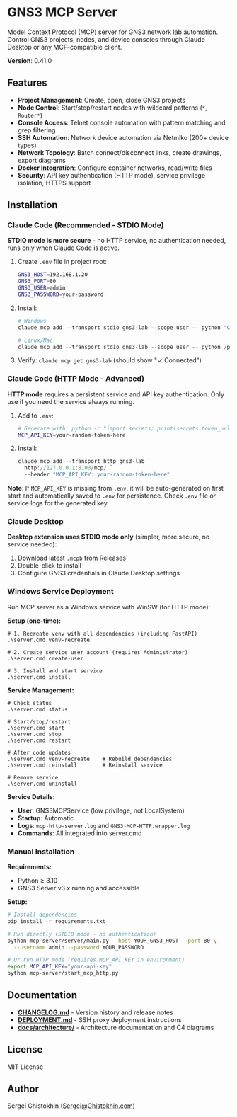 # GNS3 MCP Server

Model Context Protocol (MCP) server for GNS3 network lab automation. Control GNS3 projects, nodes, and device consoles through Claude Desktop or any MCP-compatible client.

**Version**: 0.41.0

## Features

- **Project Management**: Create, open, close GNS3 projects
- **Node Control**: Start/stop/restart nodes with wildcard patterns (`*`, `Router*`)
- **Console Access**: Telnet console automation with pattern matching and grep filtering
- **SSH Automation**: Network device automation via Netmiko (200+ device types)
- **Network Topology**: Batch connect/disconnect links, create drawings, export diagrams
- **Docker Integration**: Configure container networks, read/write files
- **Security**: API key authentication (HTTP mode), service privilege isolation, HTTPS support

## Installation

### Claude Code (Recommended - STDIO Mode)

**STDIO mode is more secure** - no HTTP service, no authentication needed, runs only when Claude Code is active.

1. Create `.env` file in project root:
   ```bash
   GNS3_HOST=192.168.1.20
   GNS3_PORT=80
   GNS3_USER=admin
   GNS3_PASSWORD=your-password
   ```

2. Install:
   ```powershell
   # Windows
   claude mcp add --transport stdio gns3-lab --scope user -- python "C:\HOME\1. Scripts\008. GNS3 MCP\mcp-server\start_mcp.py"

   # Linux/Mac
   claude mcp add --transport stdio gns3-lab --scope user -- python /path/to/project/mcp-server/start_mcp.py
   ```

3. Verify: `claude mcp get gns3-lab` (should show "✓ Connected")

### Claude Code (HTTP Mode - Advanced)

**HTTP mode** requires a persistent service and API key authentication. Only use if you need the service always running.

1. Add to `.env`:
   ```bash
   # Generate with: python -c "import secrets; print(secrets.token_urlsafe(32))"
   MCP_API_KEY=your-random-token-here
   ```

2. Install:
   ```powershell
   claude mcp add --transport http gns3-lab `
     http://127.0.0.1:8100/mcp/ `
     --header "MCP_API_KEY: your-random-token-here"
   ```

**Note**: If `MCP_API_KEY` is missing from `.env`, it will be auto-generated on first start and automatically saved to `.env` for persistence. Check `.env` file or service logs for the generated key.

### Claude Desktop

**Desktop extension uses STDIO mode only** (simpler, more secure, no service needed):

1. Download latest `.mcpb` from [Releases](https://github.com/ChistokhinSV/gns3-mcp/releases)
2. Double-click to install
3. Configure GNS3 credentials in Claude Desktop settings

### Windows Service Deployment

Run MCP server as a Windows service with WinSW (for HTTP mode):

**Setup (one-time):**
```batch
# 1. Recreate venv with all dependencies (including FastAPI)
.\server.cmd venv-recreate

# 2. Create service user account (requires Administrator)
.\server.cmd create-user

# 3. Install and start service
.\server.cmd install
```

**Service Management:**
```batch
# Check status
.\server.cmd status

# Start/stop/restart
.\server.cmd start
.\server.cmd stop
.\server.cmd restart

# After code updates
.\server.cmd venv-recreate    # Rebuild dependencies
.\server.cmd reinstall        # Reinstall service

# Remove service
.\server.cmd uninstall
```

**Service Details:**
- **User**: GNS3MCPService (low privilege, not LocalSystem)
- **Startup**: Automatic
- **Logs**: `mcp-http-server.log` and `GNS3-MCP-HTTP.wrapper.log`
- **Commands**: All integrated into server.cmd

### Manual Installation

**Requirements:**
- Python ≥ 3.10
- GNS3 Server v3.x running and accessible

**Setup:**
```bash
# Install dependencies
pip install -r requirements.txt

# Run directly (STDIO mode - no authentication)
python mcp-server/server/main.py --host YOUR_GNS3_HOST --port 80 \
  --username admin --password YOUR_PASSWORD

# Or run HTTP mode (requires MCP_API_KEY in environment)
export MCP_API_KEY="your-api-key"
python mcp-server/start_mcp_http.py
```

## Documentation

- **[CHANGELOG.md](CHANGELOG.md)** - Version history and release notes
- **[DEPLOYMENT.md](DEPLOYMENT.md)** - SSH proxy deployment instructions
- **[docs/architecture/](docs/architecture/)** - Architecture documentation and C4 diagrams

## License

MIT License

## Author

Sergei Chistokhin (Sergei@Chistokhin.com)
